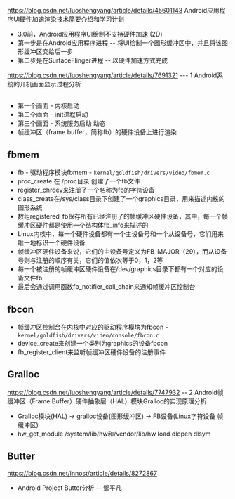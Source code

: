 https://blog.csdn.net/luoshengyang/article/details/45601143
Android应用程序UI硬件加速渲染技术简要介绍和学习计划
+ 3.0前，Android应用程序UI绘制不支持硬件加速 (2D)
+ 第一步是在Android应用程序进程 -- 将UI绘制一个图形缓冲区中，并且将该图形缓冲区交给后一步
+ 第二步是在SurfaceFlinger进程 -- 以硬件加速方式完成

https://blog.csdn.net/luoshengyang/article/details/7691321 --- 1
Android系统的开机画面显示过程分析
## 
+ 第一个画面 - 内核启动
+ 第二个画面 - init进程启动
+ 第三个画面 - 系统服务启动 动态
+ 帧缓冲区（frame buffer，简称fb）的硬件设备上进行渲染

## fbmem
+ fb - 驱动程序模块fbmem - `kernel/goldfish/drivers/video/fbmem.c`
+ proc_create 在 /proc目录 创建了一个fb文件
+ register_chrdev来注册了一个名称为fb的字符设备
+ class_create在/sys/class目录下创建了一个graphics目录，用来描述内核的图形系统
+ 数组registered_fb保存所有已经注册了的帧缓冲区硬件设备，其中，每一个帧缓冲区硬件都是使用一个结构体fb_info来描述的
+ Linux内核中，每一个硬件设备都有一个主设备号和一个从设备号，它们用来唯一地标识一个硬件设备
+ 帧缓冲区硬件设备来说，它们的主设备号定义为FB_MAJOR（29），而从设备号则与注册的顺序有关，它们的值依次等于0，1，2等
+ 每一个被注册的帧缓冲区硬件设备在/dev/graphics目录下都有一个对应的设备文件fb<minor>
+ 最后会通过调用函数fb_notifier_call_chain来通知帧缓冲区控制台

## fbcon
+ 帧缓冲区控制台在内核中对应的驱动程序模块为fbcon - `kernel/goldfish/drivers/video/console/fbcon.c`
+ device_create来创建一个类别为graphics的设备fbcon
+ fb_register_client来监听帧缓冲区硬件设备的注册事件

## Gralloc
https://blog.csdn.net/luoshengyang/article/details/7747932 -- 2
Android帧缓冲区（Frame Buffer）硬件抽象层（HAL）模块Gralloc的实现原理分析
+ Gralloc模块(HAL) ->  gralloc设备(图形缓冲区) -> FB设备(Linux字符设备 帧缓冲区)
+ hw_get_module /system/lib/hw和/vendor/lib/hw load dlopen dlsym


## Butter
https://blog.csdn.net/innost/article/details/8272867
+ Android Project Butter分析 -- 鄧平凡

